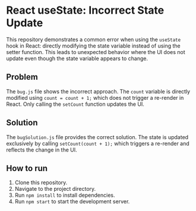 # React useState: Incorrect State Update

This repository demonstrates a common error when using the `useState` hook in React: directly modifying the state variable instead of using the setter function.  This leads to unexpected behavior where the UI does not update even though the state variable appears to change.

## Problem

The `bug.js` file shows the incorrect approach.  The `count` variable is directly modified using `count = count + 1;` which does not trigger a re-render in React. Only calling the `setCount` function updates the UI.

## Solution

The `bugSolution.js` file provides the correct solution.  The state is updated exclusively by calling `setCount(count + 1);` which triggers a re-render and reflects the change in the UI.

## How to run

1. Clone this repository.
2. Navigate to the project directory.
3. Run `npm install` to install dependencies.
4. Run `npm start` to start the development server.